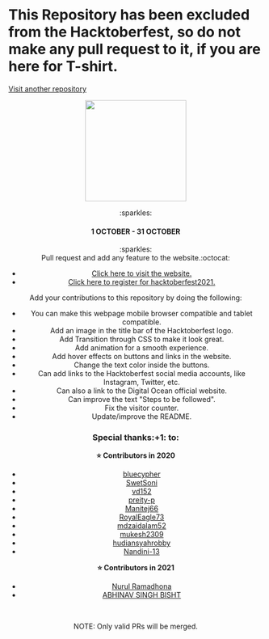 <h1>This Repository has been excluded from the Hacktoberfest, so do not make any pull request to it, if you are here for T-shirt.</h1>

[Visit another repository](https://github.com/rakshit234/Hacktoberfest_2021)

<p align="center">
    <a href="https://hacktoberfest.digitalocean.com/" target="_blank">
    	<img src="https://github.com/rakshit234/HacktoberFest2020/blob/master/images/H-icon-dark.2021.png" width="200px" height="200px">
    </a>
</p>
<center>:sparkles:<h4>1 OCTOBER - 31 OCTOBER</h4>:sparkles:<center>
Pull request and add any feature to the website.:octocat:
    
* [Click here to visit the website.](https://rakshit234.github.io/HacktoberFest2021/)
* [Click here to register for hacktoberfest2021.](https://hacktoberfest.digitalocean.com/)

Add your contributions to this repository by doing the following:
- You can make this webpage mobile browser compatible and tablet compatible.
- Add an image in the title bar of the Hacktoberfest logo.
- Add Transition through CSS to make it look great.
- Add animation for a smooth experience.
- Add hover effects on buttons and links in the website.
- Change the text color inside the buttons.
- Can add links to the Hacktoberfest social media accounts, like Instagram, Twitter, etc.
- Can also a link to the Digital Ocean official website.
- Can improve the text "Steps to be followed".
- Fix the visitor counter.
- Update/improve the README.

<h3>Special thanks:+1: to:</h3>

<strong> ⭐️ Contributors in 2020 </strong>

* [bluecypher](https://github.com/bluecypher)
* [SwetSoni](https://github.com/SwetSoni)
* [vd152](https://github.com/vd152)
* [preity-p](https://github.com/preity-p)
* [Manitej66](https://github.com/Manitej66)
* [RoyalEagle73](https://github.com/RoyalEagle73)
* [mdzaidalam52](https://github.com/mdzaidalam52)
* [mukesh2309](https://github.com/mukesh2309)
* [hudiansyahrobby](https://github.com/hudiansyahrobby)
* [Nandini-13](https://github.com/Nandini-13)

<strong> ⭐️ Contributors in 2021 </strong>
    
* [Nurul Ramadhona](https://github.com/nurulramadhona)
* [ABHINAV SINGH BISHT](https://github.com/Abhinav-Singh-Bisht)

<br />

NOTE: Only valid PRs will be merged.
